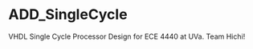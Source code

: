 ADD_SingleCycle
===============

VHDL Single Cycle Processor Design for ECE 4440 at UVa.  Team Hichi!
